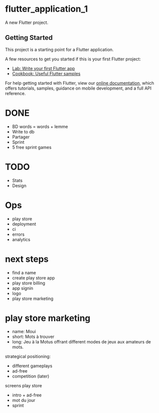 # flutter_application_1

A new Flutter project.

## Getting Started

This project is a starting point for a Flutter application.

A few resources to get you started if this is your first Flutter project:

- [Lab: Write your first Flutter app](https://flutter.dev/docs/get-started/codelab)
- [Cookbook: Useful Flutter samples](https://flutter.dev/docs/cookbook)

For help getting started with Flutter, view our
[online documentation](https://flutter.dev/docs), which offers tutorials,
samples, guidance on mobile development, and a full API reference.


# DONE
- BD words = words + lemme
- Write to db
- Partager
- Sprint
- 5 free sprint games


# TODO
- Stats
- Design


# Ops
- play store
- deployment
- ci
- errors
- analytics


# next steps
- find a name
- create play store app
- play store billing
- app signin
- logo
- play store marketing






# play store marketing
- name: Moui
- short: Mots à trouver
- long: Jeu à la Motus offrant different modes de jeux aux amateurs de mots.

strategical positioning:
- different gameplays
- ad-free
- competition (later)

screens play store
- intro + ad-free
- mot du jour
- sprint


